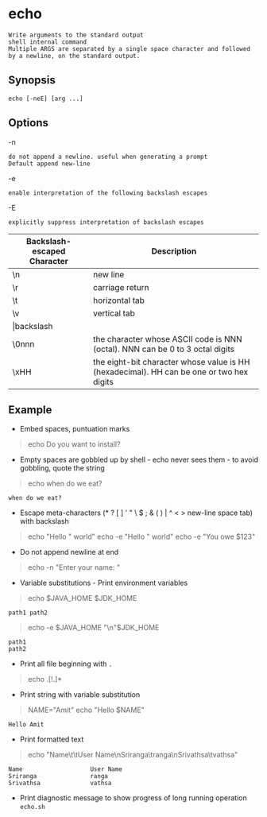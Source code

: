 # echo

    Write arguments to the standard output
    shell internal command
    Multiple ARGS are separated by a single space character and followed by a newline, on the standard output.

## Synopsis

`echo [-neE] [arg ...]`

## Options

-n

    do not append a newline. useful when generating a prompt
    Default append new-line
-e

    enable interpretation of the following backslash escapes
-E

    explicitly suppress interpretation of backslash escapes

|Backslash-escaped Character|Description|
|--|--|
|\n|new line|
|\r|carriage return|
|\t|horizontal tab|
|\v|vertical tab|
|\\|backslash|
|\0nnn|the character whose ASCII code is NNN (octal). NNN can be 0 to 3 octal digits|
|\xHH|the eight-bit character whose value is HH (hexadecimal). HH can be one or two hex digits

## Example

* Embed spaces, puntuation marks

> echo Do you want to install?

* Empty spaces are gobbled up by shell - echo never sees them - to avoid gobbling, quote the string

> echo         when   do         we    eat?

    when do we eat?

* Escape meta-characters (* ? [ ] ' " \ $ ; & ( ) | ^ < > new-line space tab) with backslash

> echo "Hello " world"
> echo -e "Hello \" world"
> echo -e "You owe \$123"

* Do not append newline at end

> echo -n "Enter your name: "

* Variable substitutions - Print environment variables

> echo $JAVA_HOME $JDK_HOME

    path1 path2

> echo -e $JAVA_HOME "\n"$JDK_HOME

    path1
    path2

* Print all file beginning with `.`

> echo .[!.]*

* Print string with variable substitution

> NAME="Amit"
> echo "Hello $NAME"

    Hello Amit

* Print formatted text

> echo "Name\t\tUser Name\nSriranga\tranga\nSrivathsa\tvathsa"

    Name                   User Name
    Sriranga               ranga
    Srivathsa              vathsa

* Print diagnostic message to show progress of long running operation `echo.sh`
